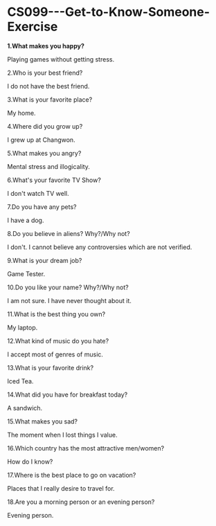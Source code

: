 # CS099---Get-to-Know-Someone-Exercise

**1.What makes you happy?** 

Playing games without getting stress.

2.Who is your best friend?

I do not have the best friend.

3.What is your favorite place? 

My home.

4.Where did you grow up? 

I grew up at Changwon.

5.What makes you angry? 

Mental stress and illogicality.

6.What's your favorite TV Show? 

I don't watch TV well.

7.Do you have any pets? 

I have a dog.

8.Do you believe in aliens? Why?/Why not? 

I don't. I cannot believe any controversies which are not verified.

9.What is your dream job? 

Game Tester.

10.Do you like your name? Why?/Why not? 

I am not sure. I have never thought about it.

11.What is the best thing you own? 

My laptop.

12.What kind of music do you hate? 

I accept most of genres of music.

13.What is your favorite drink? 

Iced Tea.

14.What did you have for breakfast today?

A sandwich.

15.What makes you sad?

The moment when I lost things I value.

16.Which country has the most attractive men/women? 

How do I know?

17.Where is the best place to go on vacation? 

Places that I really desire to travel for.

18.Are you a morning person or an evening person? 

Evening person.


